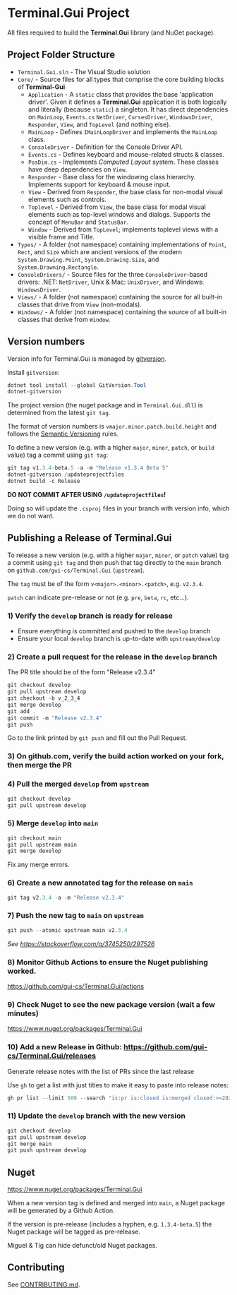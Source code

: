 # Terminal.Gui Project

All files required to build the **Terminal.Gui** library (and NuGet package).

## Project Folder Structure

- `Terminal.Gui.sln` - The Visual Studio solution
- `Core/` - Source files for all types that comprise the core building blocks of **Terminal-Gui** 
    - `Application` - A `static` class that provides the base 'application driver'. Given it defines a **Terminal.Gui** application it is both logically and literally (because `static`) a singleton. It has direct dependencies on `MainLoop`, `Events.cs` `NetDriver`, `CursesDriver`, `WindowsDriver`, `Responder`, `View`, and `TopLevel` (and nothing else).
    - `MainLoop` - Defines `IMainLoopDriver` and implements the `MainLoop` class.
    - `ConsoleDriver` - Definition for the Console Driver API.
    - `Events.cs` - Defines keyboard and mouse-related structs & classes. 
    - `PosDim.cs` - Implements *Computed Layout* system. These classes have deep dependencies on `View`.
    - `Responder` - Base class for the windowing class hierarchy. Implements support for keyboard & mouse input.
    - `View` - Derived from `Responder`, the base class for non-modal visual elements such as controls.
    - `Toplevel` - Derived from `View`, the base class for modal visual elements such as top-level windows and dialogs. Supports the concept of `MenuBar` and `StatusBar`.
    - `Window` - Derived from `TopLevel`; implements toplevel views with a visible frame and Title.
- `Types/` - A folder (not namespace) containing implementations of `Point`, `Rect`, and `Size` which are ancient versions of the modern `System.Drawing.Point`, `System.Drawing.Size`, and `System.Drawning.Rectangle`.
- `ConsoleDrivers/` - Source files for the three `ConsoleDriver`-based drivers: .NET: `NetDriver`, Unix & Mac: `UnixDriver`, and Windows: `WindowsDriver`.
- `Views/` - A folder (not namespace) containing the source for all built-in classes that drive from `View` (non-modals). 
- `Windows/` - A folder (not namespace) containing the source of all built-in classes that derive from `Window`.

## Version numbers

Version info for Terminal.Gui is managed by [gitversion](https://gitversion.net).

Install `gitversion`:

```powershell
dotnet tool install --global GitVersion.Tool
dotnet-gitversion
```

The project version (the nuget package and in `Terminal.Gui.dll`) is determined from the latest `git tag`. 

The format of version numbers is `vmajor.minor.patch.build.height` and follows the [Semantic Versioning](https://semver.org/) rules.

To define a new version (e.g. with a higher `major`, `minor`, `patch`, or `build` value) tag a commit using `git tag`:

```powershell
git tag v1.3.4-beta.5 -a -m "Release v1.3.4 Beta 5"
dotnet-gitversion /updateprojectfiles
dotnet build -c Release
```

**DO NOT COMMIT AFTER USING `/updateprojectfiles`!**

Doing so will update the `.csproj` files in your branch with version info, which we do not want.

## Publishing a Release of Terminal.Gui

To release a new version (e.g. with a higher `major`, `minor`, or `patch` value) tag a commit using `git tag` and then push that tag directly to the `main` branch on `github.com/gui-cs/Terminal.Gui` (`upstream`).

The `tag` must be of the form `v<major>.<minor>.<patch>`, e.g. `v2.3.4`.

`patch` can indicate pre-release or not (e.g. `pre`, `beta`, `rc`, etc...). 

### 1) Verify the `develop` branch is ready for release

* Ensure everything is committed and pushed to the `develop` branch
* Ensure your local `develop` branch is up-to-date with `upstream/develop`

### 2) Create a pull request for the release in the `develop` branch

The PR title should be of the form "Release v2.3.4"

```powershell
git checkout develop
git pull upstream develop
git checkout -b v_2_3_4
git merge develop
git add .
git commit -m "Release v2.3.4"
git push
```

Go to the link printed by `git push` and fill out the Pull Request.

### 3) On github.com, verify the build action worked on your fork, then merge the PR

### 4) Pull the merged `develop` from `upstream`

```powershell
git checkout develop
git pull upstream develop
```

### 5) Merge `develop` into `main`

```powershell
git checkout main
git pull upstream main
git merge develop
```

Fix any merge errors.

### 6) Create a new annotated tag for the release on `main`

```powershell
git tag v2.3.4 -a -m "Release v2.3.4"
```       

### 7) Push the new tag to `main` on `upstream`

```powershell
git push --atomic upstream main v2.3.4
```       

*See https://stackoverflow.com/a/3745250/297526*

### 8) Monitor Github Actions to ensure the Nuget publishing worked.

https://github.com/gui-cs/Terminal.Gui/actions

### 9) Check Nuget to see the new package version (wait a few minutes) 
https://www.nuget.org/packages/Terminal.Gui

### 10) Add a new Release in Github: https://github.com/gui-cs/Terminal.Gui/releases

Generate release notes with the list of PRs since the last release 

Use `gh` to get a list with just titles to make it easy to paste into release notes: 

```powershell
gh pr list --limit 500 --search "is:pr is:closed is:merged closed:>=2021-05-18"
```
### 11) Update the `develop` branch with the new version

```powershell
git checkout develop
git pull upstream develop
git merge main
git push upstream develop
```

## Nuget

https://www.nuget.org/packages/Terminal.Gui

When a new version tag is defined and merged into `main`, a Nuget package will be generated by a Github Action.

If the version is pre-release (includes a hyphen, e.g. `1.3.4-beta.5`) the Nuget package will be tagged as pre-release.

Miguel & Tig can hide defunct/old Nuget packages.

## Contributing

See [CONTRIBUTING.md](https://github.com/gui-cs/Terminal.Gui/blob/master/CONTRIBUTING.md).
